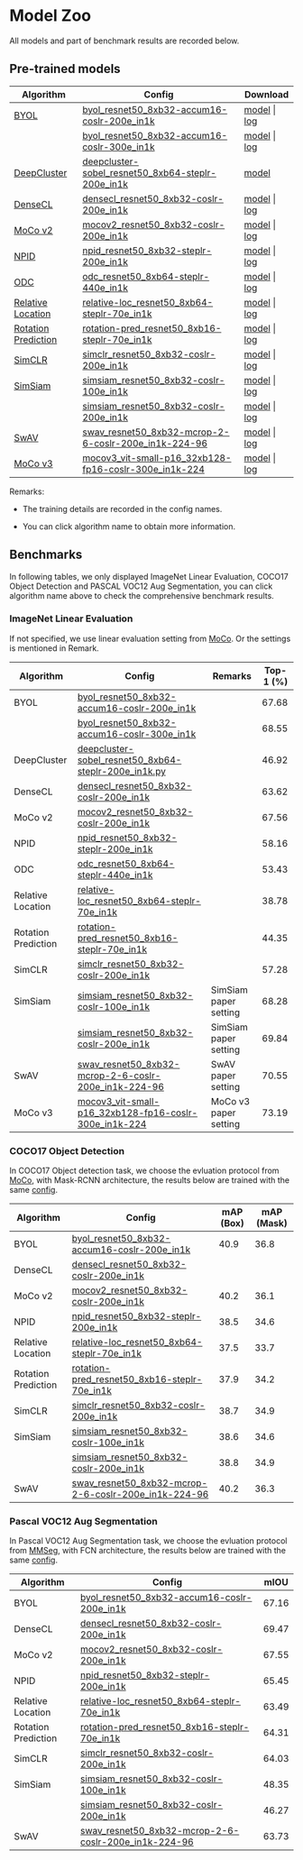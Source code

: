 # Model Zoo

All models and part of benchmark results are recorded below.

## Pre-trained models

| Algorithm                                                                                                          | Config                                                                                                                                                                                       | Download                                                                                                                                                                                                                                                                      |
| ------------------------------------------------------------------------------------------------------------------ | -------------------------------------------------------------------------------------------------------------------------------------------------------------------------------------------- | ----------------------------------------------------------------------------------------------------------------------------------------------------------------------------------------------------------------------------------------------------------------------------- |
| [BYOL](https://github.com/open-mmlab/mmselfsup/blob/master/configs/selfsup/byol/README.md)                         | [byol_resnet50_8xb32-accum16-coslr-200e_in1k](https://github.com/open-mmlab/mmselfsup/blob/master/configs/selfsup/byol/byol_resnet50_8xb32-accum16-coslr-200e_in1k.py)                       | [model](https://download.openmmlab.com/mmselfsup/byol/byol_resnet50_8xb32-accum16-coslr-200e_in1k_20220225-5c8b2c2e.pth) &#124; [log](https://download.openmmlab.com/mmselfsup/byol/byol_resnet50_8xb32-accum16-coslr-200e_in1k_20220214_115709.log.json)                     |
|                                                                                                                    | [byol_resnet50_8xb32-accum16-coslr-300e_in1k](https://github.com/open-mmlab/mmselfsup/blob/master/configs/selfsup/byol/byol_resnet50_8xb32-accum16-coslr-300e_in1k.py)                       | [model](https://download.openmmlab.com/mmselfsup/byol/byol_resnet50_8xb32-accum16-coslr-300e_in1k_20220225-a0daa54a.pth) &#124; [log](https://download.openmmlab.com/mmselfsup/byol/byol_resnet50_8xb32-accum16-coslr-300e_in1k_20220210_095852.log.json)                     |
| [DeepCluster](https://github.com/open-mmlab/mmselfsup/blob/master/configs/selfsup/deepcluster/README.md)           | [deepcluster-sobel_resnet50_8xb64-steplr-200e_in1k](https://github.com/open-mmlab/mmselfsup/blob/master/configs/selfsup/deepcluster/deepcluster-sobel_resnet50_8xb64-steplr-200e_in1k.py)    | [model](https://download.openmmlab.com/mmselfsup/deepcluster/deepcluster-sobel_resnet50_8xb64-steplr-200e_in1k-bb8681e2.pth)                                                                                                                                                  |
| [DenseCL](https://github.com/open-mmlab/mmselfsup/blob/master/configs/selfsup/densecl/README.md)                   | [densecl_resnet50_8xb32-coslr-200e_in1k](https://github.com/open-mmlab/mmselfsup/blob/master/configs/selfsup/densecl/densecl_resnet50_8xb32-coslr-200e_in1k.py)                              | [model](https://download.openmmlab.com/mmselfsup/densecl/densecl_resnet50_8xb32-coslr-200e_in1k_20220225-8c7808fe.pth) &#124; [log](https://download.openmmlab.com/mmselfsup/densecl/densecl_resnet50_8xb32-coslr-200e_in1k_20220215_041207.log.json)                         |
| [MoCo v2](https://github.com/open-mmlab/mmselfsup/blob/master/configs/selfsup/mocov2/README.md)                    | [mocov2_resnet50_8xb32-coslr-200e_in1k](https://github.com/open-mmlab/mmselfsup/blob/master/configs/selfsup/mocov2/mocov2_resnet50_8xb32-coslr-200e_in1k.py)                                 | [model](https://download.openmmlab.com/mmselfsup/moco/mocov2_resnet50_8xb32-coslr-200e_in1k_20220225-89e03af4.pth) &#124; [log](https://download.openmmlab.com/mmselfsup/moco/mocov2_resnet50_8xb32-coslr-200e_in1k_20220210_110905.log.json)                                 |
| [NPID](https://github.com/open-mmlab/mmselfsup/blob/master/configs/selfsup/npid/README.md)                         | [npid_resnet50_8xb32-steplr-200e_in1k](https://github.com/open-mmlab/mmselfsup/blob/master/configs/selfsup/npid/npid_resnet50_8xb32-steplr-200e_in1k.py)                                     | [model](https://download.openmmlab.com/mmselfsup/npid/npid_resnet50_8xb32-steplr-200e_in1k_20220225-5fbbda2a.pth) &#124; [log](https://download.openmmlab.com/mmselfsup/npid/npid_resnet50_8xb32-steplr-200e_in1k_20220215_185513.log.json)                                   |
| [ODC](https://github.com/open-mmlab/mmselfsup/blob/master/configs/selfsup/odc/README.md)                           | [odc_resnet50_8xb64-steplr-440e_in1k](https://github.com/open-mmlab/mmselfsup/blob/master/configs/selfsup/odc/odc_resnet50_8xb64-steplr-440e_in1k.py)                                        | [model](https://download.openmmlab.com/mmselfsup/odc/odc_resnet50_8xb64-steplr-440e_in1k_20220225-a755d9c0.pth)   &#124; [log](https://download.openmmlab.com/mmselfsup/odc/odc_resnet50_8xb64-steplr-440e_in1k_20220215_235245.log.json)                                     |
| [Relative Location](https://github.com/open-mmlab/mmselfsup/blob/master/configs/selfsup/relative_loc/README.md)    | [relative-loc_resnet50_8xb64-steplr-70e_in1k](https://github.com/open-mmlab/mmselfsup/blob/master/configs/selfsup/relative_loc/relative-loc_resnet50_8xb64-steplr-70e_in1k.py)               | [model](https://download.openmmlab.com/mmselfsup/relative_loc/relative-loc_resnet50_8xb64-steplr-70e_in1k_20220225-84784688.pth) &#124; [log](https://download.openmmlab.com/mmselfsup/relative_loc/relative-loc_resnet50_8xb64-steplr-70e_in1k_20220211_124808.log.json)     |
| [Rotation Prediction](https://github.com/open-mmlab/mmselfsup/blob/master/configs/selfsup/rotation_pred/README.md) | [rotation-pred_resnet50_8xb16-steplr-70e_in1k](https://github.com/open-mmlab/mmselfsup/blob/master/configs/selfsup/rotation_pred/rotation-pred_resnet50_8xb16-steplr-70e_in1k.py)            | [model](https://download.openmmlab.com/mmselfsup/rotation_pred/rotation-pred_resnet50_8xb16-steplr-70e_in1k_20220225-5b9f06a0.pth) &#124; [log](https://download.openmmlab.com/mmselfsup/rotation_pred/rotation-pred_resnet50_8xb16-steplr-70e_in1k_20220215_185303.log.json) |
| [SimCLR](https://github.com/open-mmlab/mmselfsup/blob/master/configs/selfsup/simclr/README.md)                     | [simclr_resnet50_8xb32-coslr-200e_in1k](https://github.com/open-mmlab/mmselfsup/blob/master/configs/selfsup/simclr/simclr_resnet50_8xb32-coslr-200e_in1k.py)                                 | [model](simclr_resnet50_8xb32-coslr-200e_in1k_20220225-97d2abef.pth)        &#124; [log](https://download.openmmlab.com/mmselfsup/simclr/simclr_resnet50_8xb64-coslr-200e_in1k_20220210_191629.log.json)                                                                      |
| [SimSiam](https://github.com/open-mmlab/mmselfsup/blob/master/configs/selfsup/simsiam/README.md)                   | [simsiam_resnet50_8xb32-coslr-100e_in1k](https://github.com/open-mmlab/mmselfsup/blob/master/configs/selfsup/simsiam/simsiam_resnet50_8xb32-coslr-100e_in1k.py)                              | [model](https://download.openmmlab.com/mmselfsup/simsiam/simsiam_resnet50_8xb32-coslr-100e_in1k_20220225-68a88ad8.pth) &#124; [log](https://download.openmmlab.com/mmselfsup/simsiam/simsiam_resnet50_8xb32-coslr-100e_in1k_20220210_195405.log.json)                         |
|                                                                                                                    | [simsiam_resnet50_8xb32-coslr-200e_in1k](https://github.com/open-mmlab/mmselfsup/blob/master/configs/selfsup/simsiam/simsiam_resnet50_8xb32-coslr-200e_in1k.py)                              | [model](https://download.openmmlab.com/mmselfsup/simsiam/simsiam_resnet50_8xb32-coslr-200e_in1k_20220225-2f488143.pth) &#124; [log](https://download.openmmlab.com/mmselfsup/simsiam/simsiam_resnet50_8xb32-coslr-200e_in1k_20220210_195402.log.json)                         |
| [SwAV](https://github.com/open-mmlab/mmselfsup/blob/master/configs/selfsup/swav/README.md)                         | [swav_resnet50_8xb32-mcrop-2-6-coslr-200e_in1k-224-96](https://github.com/open-mmlab/mmselfsup/blob/master/configs/selfsup/swav/swav_resnet50_8xb32-mcrop-2-6-coslr-200e_in1k-224-96.py)     | [model](https://download.openmmlab.com/mmselfsup/swav/swav_resnet50_8xb32-mcrop-2-6-coslr-200e_in1k-224-96_20220225-0497dd5d.pth) &#124; [log](https://download.openmmlab.com/mmselfsup/swav/swav_resnet50_8xb32-mcrop-2-6-coslr-200e_in1k-224-96_20220211_061131.log.json)   |
| [MoCo v3](https://github.com/open-mmlab/mmselfsup/blob/master/configs/selfsup/mocov3/README.md)                    | [mocov3_vit-small-p16_32xb128-fp16-coslr-300e_in1k-224](https://github.com/open-mmlab/mmselfsup/blob/master/configs/selfsup/mocov3/mocov3_vit-small-p16_32xb128-fp16-coslr-300e_in1k-224.py) | [model](https://download.openmmlab.com/mmselfsup/moco/mocov3_vit-small-p16_32xb128-fp16-coslr-300e_in1k-224_20220225-e31238dd.pth) &#124; [log](https://download.openmmlab.com/mmselfsup/moco/mocov3_vit-small-p16_32xb128-fp16-coslr-300e_in1k-224_20220222_160222.log.json) |

Remarks:

- The training details are recorded in the config names.

- You can click algorithm name to obtain more information.

## Benchmarks

In following tables, we only displayed ImageNet Linear Evaluation, COCO17 Object Detection and PASCAL VOC12 Aug Segmentation, you can click algorithm name above to check the comprehensive benchmark results.

### ImageNet Linear Evaluation

If not specified, we use linear evaluation setting from [MoCo](http://openaccess.thecvf.com/content_CVPR_2020/papers/He_Momentum_Contrast_for_Unsupervised_Visual_Representation_Learning_CVPR_2020_paper.pdf). Or the settings is mentioned in Remark.

| Algorithm           | Config                                                                                                                                                                                       | Remarks               | Top-1 (%) |
| ------------------- | -------------------------------------------------------------------------------------------------------------------------------------------------------------------------------------------- | --------------------- | --------- |
| BYOL                | [byol_resnet50_8xb32-accum16-coslr-200e_in1k](https://github.com/open-mmlab/mmselfsup/blob/master/configs/selfsup/byol/byol_resnet50_8xb32-accum16-coslr-200e_in1k.py)                       |                       | 67.68     |
|                     | [byol_resnet50_8xb32-accum16-coslr-300e_in1k](https://github.com/open-mmlab/mmselfsup/blob/master/configs/selfsup/byol/byol_resnet50_8xb32-accum16-coslr-300e_in1k.py)                       |                       | 68.55     |
| DeepCluster         | [deepcluster-sobel_resnet50_8xb64-steplr-200e_in1k.py](https://github.com/open-mmlab/mmselfsup/blob/master/configs/selfsup/deepcluster/deepcluster-sobel_resnet50_8xb64-steplr-200e_in1k.py) |                       | 46.92     |
| DenseCL             | [densecl_resnet50_8xb32-coslr-200e_in1k](https://github.com/open-mmlab/mmselfsup/blob/master/configs/selfsup/densecl/densecl_resnet50_8xb32-coslr-200e_in1k.py)                              |                       | 63.62     |
| MoCo v2             | [mocov2_resnet50_8xb32-coslr-200e_in1k](https://github.com/open-mmlab/mmselfsup/blob/master/configs/selfsup/mocov2/mocov2_resnet50_8xb32-coslr-200e_in1k.py)                                 |                       | 67.56     |
| NPID                | [npid_resnet50_8xb32-steplr-200e_in1k](https://github.com/open-mmlab/mmselfsup/blob/master/configs/selfsup/npid/npid_resnet50_8xb32-steplr-200e_in1k.py)                                     |                       | 58.16     |
| ODC                 | [odc_resnet50_8xb64-steplr-440e_in1k](https://github.com/open-mmlab/mmselfsup/blob/master/configs/selfsup/odc/odc_resnet50_8xb64-steplr-440e_in1k.py)                                        |                       | 53.43     |
| Relative Location   | [relative-loc_resnet50_8xb64-steplr-70e_in1k](https://github.com/open-mmlab/mmselfsup/blob/master/configs/selfsup/relative_loc/relative-loc_resnet50_8xb64-steplr-70e_in1k.py)               |                       | 38.78     |
| Rotation Prediction | [rotation-pred_resnet50_8xb16-steplr-70e_in1k](https://github.com/open-mmlab/mmselfsup/blob/master/configs/selfsup/rotation_pred/rotation-pred_resnet50_8xb16-steplr-70e_in1k.py)            |                       | 44.35     |
| SimCLR              | [simclr_resnet50_8xb32-coslr-200e_in1k](https://github.com/open-mmlab/mmselfsup/blob/master/configs/selfsup/simclr/simclr_resnet50_8xb32-coslr-200e_in1k.py)                                 |                       | 57.28     |
| SimSiam             | [simsiam_resnet50_8xb32-coslr-100e_in1k](https://github.com/open-mmlab/mmselfsup/blob/master/configs/selfsup/simsiam/simsiam_resnet50_8xb32-coslr-100e_in1k.py)                              | SimSiam paper setting | 68.28     |
|                     | [simsiam_resnet50_8xb32-coslr-200e_in1k](https://github.com/open-mmlab/mmselfsup/blob/master/configs/selfsup/simsiam/simsiam_resnet50_8xb32-coslr-200e_in1k.py)                              | SimSiam paper setting | 69.84     |
| SwAV                | [swav_resnet50_8xb32-mcrop-2-6-coslr-200e_in1k-224-96](https://github.com/open-mmlab/mmselfsup/blob/master/configs/selfsup/swav/swav_resnet50_8xb32-mcrop-2-6-coslr-200e_in1k-224-96.py)     | SwAV paper setting    | 70.55     |
| MoCo v3             | [mocov3_vit-small-p16_32xb128-fp16-coslr-300e_in1k-224](https://github.com/open-mmlab/mmselfsup/blob/master/configs/selfsup/mocov3/mocov3_vit-small-p16_32xb128-fp16-coslr-300e_in1k-224.py) | MoCo v3 paper setting | 73.19     |

### COCO17 Object Detection

In COCO17 Object detection task, we choose the evluation protocol from [MoCo](http://openaccess.thecvf.com/content_CVPR_2020/papers/He_Momentum_Contrast_for_Unsupervised_Visual_Representation_Learning_CVPR_2020_paper.pdf), with Mask-RCNN architecture, the results below are trained with the same [config](https://github.com/open-mmlab/mmselfsup/blob/master/configs/benchmarks/mmdetection/coco/mask_rcnn_r50_fpn_mstrain_1x_coco.py).

| Algorithm           | Config                                                                                                                                                                                   | mAP (Box) | mAP (Mask) |
| ------------------- | ---------------------------------------------------------------------------------------------------------------------------------------------------------------------------------------- | --------- | ---------- |
| BYOL                | [byol_resnet50_8xb32-accum16-coslr-200e_in1k](https://github.com/open-mmlab/mmselfsup/blob/master/configs/selfsup/byol/byol_resnet50_8xb32-accum16-coslr-200e_in1k.py)                   | 40.9      | 36.8       |
| DenseCL             | [densecl_resnet50_8xb32-coslr-200e_in1k](https://github.com/open-mmlab/mmselfsup/blob/master/configs/selfsup/densecl/densecl_resnet50_8xb32-coslr-200e_in1k.py)                          |           |            |
| MoCo v2             | [mocov2_resnet50_8xb32-coslr-200e_in1k](https://github.com/open-mmlab/mmselfsup/blob/master/configs/selfsup/mocov2/mocov2_resnet50_8xb32-coslr-200e_in1k.py)                             | 40.2      | 36.1       |
| NPID                | [npid_resnet50_8xb32-steplr-200e_in1k](https://github.com/open-mmlab/mmselfsup/blob/master/configs/selfsup/npid/npid_resnet50_8xb32-steplr-200e_in1k.py)                                 | 38.5      | 34.6       |
| Relative Location   | [relative-loc_resnet50_8xb64-steplr-70e_in1k](https://github.com/open-mmlab/mmselfsup/blob/master/configs/selfsup/relative_loc/relative-loc_resnet50_8xb64-steplr-70e_in1k.py)           | 37.5      | 33.7       |
| Rotation Prediction | [rotation-pred_resnet50_8xb16-steplr-70e_in1k](https://github.com/open-mmlab/mmselfsup/blob/master/configs/selfsup/rotation_pred/rotation-pred_resnet50_8xb16-steplr-70e_in1k.py)        | 37.9      | 34.2       |
| SimCLR              | [simclr_resnet50_8xb32-coslr-200e_in1k](https://github.com/open-mmlab/mmselfsup/blob/master/configs/selfsup/simclr/simclr_resnet50_8xb32-coslr-200e_in1k.py)                             | 38.7      | 34.9       |
| SimSiam             | [simsiam_resnet50_8xb32-coslr-100e_in1k](https://github.com/open-mmlab/mmselfsup/blob/master/configs/selfsup/simsiam/simsiam_resnet50_8xb32-coslr-100e_in1k.py)                          | 38.6      | 34.6       |
|                     | [simsiam_resnet50_8xb32-coslr-200e_in1k](https://github.com/open-mmlab/mmselfsup/blob/master/configs/selfsup/simsiam/simsiam_resnet50_8xb32-coslr-200e_in1k.py)                          | 38.8      | 34.9       |
| SwAV                | [swav_resnet50_8xb32-mcrop-2-6-coslr-200e_in1k-224-96](https://github.com/open-mmlab/mmselfsup/blob/master/configs/selfsup/swav/swav_resnet50_8xb32-mcrop-2-6-coslr-200e_in1k-224-96.py) | 40.2      | 36.3       |

### Pascal VOC12 Aug Segmentation

In Pascal VOC12 Aug Segmentation task, we choose the evluation protocol from [MMSeg](https://github.com/open-mmlab/mmsegmentation), with FCN architecture, the results below are trained with the same [config](https://github.com/open-mmlab/mmselfsup/blob/master/configs/benchmarks/mmsegmentation/voc12aug/fcn_r50-d8_512x512_20k_voc12aug.py).

| Algorithm           | Config                                                                                                                                                                                   | mIOU  |
| ------------------- | ---------------------------------------------------------------------------------------------------------------------------------------------------------------------------------------- | ----- |
| BYOL                | [byol_resnet50_8xb32-accum16-coslr-200e_in1k](https://github.com/open-mmlab/mmselfsup/blob/master/configs/selfsup/byol/byol_resnet50_8xb32-accum16-coslr-200e_in1k.py)                   | 67.16 |
| DenseCL             | [densecl_resnet50_8xb32-coslr-200e_in1k](https://github.com/open-mmlab/mmselfsup/blob/master/configs/selfsup/densecl/densecl_resnet50_8xb32-coslr-200e_in1k.py)                          | 69.47 |
| MoCo v2             | [mocov2_resnet50_8xb32-coslr-200e_in1k](https://github.com/open-mmlab/mmselfsup/blob/master/configs/selfsup/mocov2/mocov2_resnet50_8xb32-coslr-200e_in1k.py)                             | 67.55 |
| NPID                | [npid_resnet50_8xb32-steplr-200e_in1k](https://github.com/open-mmlab/mmselfsup/blob/master/configs/selfsup/npid/npid_resnet50_8xb32-steplr-200e_in1k.py)                                 | 65.45 |
| Relative Location   | [relative-loc_resnet50_8xb64-steplr-70e_in1k](https://github.com/open-mmlab/mmselfsup/blob/master/configs/selfsup/relative_loc/relative-loc_resnet50_8xb64-steplr-70e_in1k.py)           | 63.49 |
| Rotation Prediction | [rotation-pred_resnet50_8xb16-steplr-70e_in1k](https://github.com/open-mmlab/mmselfsup/blob/master/configs/selfsup/rotation_pred/rotation-pred_resnet50_8xb16-steplr-70e_in1k.py)        | 64.31 |
| SimCLR              | [simclr_resnet50_8xb32-coslr-200e_in1k](https://github.com/open-mmlab/mmselfsup/blob/master/configs/selfsup/simclr/simclr_resnet50_8xb32-coslr-200e_in1k.py)                             | 64.03 |
| SimSiam             | [simsiam_resnet50_8xb32-coslr-100e_in1k](https://github.com/open-mmlab/mmselfsup/blob/master/configs/selfsup/simsiam/simsiam_resnet50_8xb32-coslr-100e_in1k.py)                          | 48.35 |
|                     | [simsiam_resnet50_8xb32-coslr-200e_in1k](https://github.com/open-mmlab/mmselfsup/blob/master/configs/selfsup/simsiam/simsiam_resnet50_8xb32-coslr-200e_in1k.py)                          | 46.27 |
| SwAV                | [swav_resnet50_8xb32-mcrop-2-6-coslr-200e_in1k-224-96](https://github.com/open-mmlab/mmselfsup/blob/master/configs/selfsup/swav/swav_resnet50_8xb32-mcrop-2-6-coslr-200e_in1k-224-96.py) | 63.73 |
